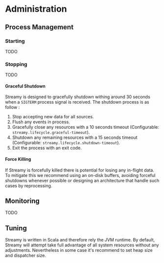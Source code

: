 # Administration

## Process Management

### Starting

TODO

### Stopping

TODO

#### Graceful Shutdown

Streamy is designed to gracefully shutdown withing around 30 seconds when a `SIGTERM` process signal is received.
The shutdown process is as follow :

1. Stop accepting new data for all sources.
2. Flush any events in process.
3. Gracefully close any resources with a 10 seconds timeout (Configurable: `streamy.lifecycle.graceful-timeout`).
4. Shutdown any remaining resources with a 15 seconds timeout (Configurable: `streamy.lifecycle.shutdown-timeout`).
5. Exit the process with an exit code.

#### Force Killing

If Streamy is forcefully killed there is potential for losing any in-flight data.
To mitigate this we recommend using an on-disk buffers, avoiding forceful shutdowns whenever possible
or designing an architecture that handle such cases by reprocessing.

## Monitoring

TODO

## Tuning

Streamy is written in Scala and therefore rely the JVM runtime. By default, Streamy will attempt take full advantage of all system resources without any adjustments. Nevertheless in some case it's recommend to set heap size and dispatcher size.